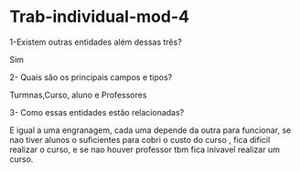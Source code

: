 # Trab-individual-mod-4




1-Existem outras entidades além dessas três?

Sim

2- Quais são os principais campos e tipos?

Turmnas,Curso, aluno e Professores

3- Como essas entidades estão relacionadas?

E igual a uma engranagem, cada uma depende da outra para funcionar, se nao tiver alunos o suficientes para cobri o custo do curso , fica dificil realizar o curso, e se nao houver professor tbm fica inivavel realizar um curso.

